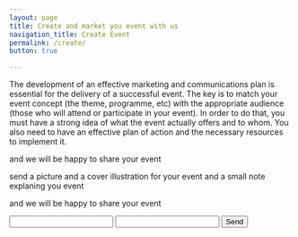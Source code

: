 ```yaml
---
layout: page
title: Create and market you event with us
navigation_title: Create Event
permalink: /create/
button: true

---
```


The development of an effective marketing and communications plan is essential for the delivery of a successful event. The key is to match your event concept (the theme, programme, etc) with the appropriate audience (those who will attend or participate in your event). In order to do that, you must have a strong idea of what the event actually offers and to whom. You also need to have an effective plan of action and the necessary resources to implement it.

and we will be happy to share your event

send a picture and a cover illustration for your event and a small note explaning you event

and we will be happy to share your event

<form action="https://formspree.io/bitiabt@gmail.com"
      method="POST">
    <input type="text" name="name">
    <input type="email" name="_replyto">
    <input type="submit" value="Send">
</form> 

